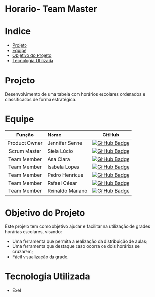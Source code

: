 # Horario- Team Master
# Indice

* [Projeto](#Projeto)
* [Equipe](#Equipe)
* [Objetivo do Projeto](#Objetivo-do-projeto)
* [Tecnologia Utilizada](#Tecnologia-Utilizada)

# Projeto

Desenvolvimento de uma tabela com horários escolares ordenados e classificados de forma estratégica. 

# Equipe

|    Função     | Nome                                  |                                                                                                                                                      GitHub                                                                                                                                                      |
| :-----------: | :------------------------------------ | :-------------------------------------------------------------------------------------------------------------------------------------------------------------------------------------------------------------------------------------------------------------------------------------------------------------------------: |
| Product Owner |   Jennifer Senne      |      [![GitHub Badge](https://img.shields.io/badge/GitHub-111217?style=flat-square&logo=github&logoColor=white)](https://github.com/Senne15)              |
| Scrum Master  |   Stela Lúcio |              [![GitHub Badge](https://img.shields.io/badge/GitHub-111217?style=flat-square&logo=github&logoColor=white)](https://github.com/StelaLucio)     |
| Team Member   |   Ana Clara              |    [![GitHub Badge](https://img.shields.io/badge/GitHub-111217?style=flat-square&logo=github&logoColor=white)](https://github.com/nahclarasilvas)        |
|  Team Member  |   Isabela Lopes                 | [![GitHub Badge](https://img.shields.io/badge/GitHub-111217?style=flat-square&logo=github&logoColor=white)](https://github.com/isaprina)        |
|  Team Member  |   Pedro Henrique                 | [![GitHub Badge](https://img.shields.io/badge/GitHub-111217?style=flat-square&logo=github&logoColor=white)](https://github.com/pedromartins29)   |
|  Team Member  |   Rafael César    |           [![GitHub Badge](https://img.shields.io/badge/GitHub-111217?style=flat-square&logo=github&logoColor=white)](https://github.com/Rafaelael)          |
|  Team Member  |   Reinaldo Mariano  |           [![GitHub Badge](https://img.shields.io/badge/GitHub-111217?style=flat-square&logo=github&logoColor=white)](https://github.com/Rei1Mariano)          |

# Objetivo do Projeto

Este projeto tem como objetivo ajudar e facilitar na utilização de grades horárias escolares, visando:
* Uma ferramenta que permita a realização da distribuição de aulas;
* Uma ferramenta que destaque caso ocorra de dois horários se cruzarem;
* Fácil visualização da grade.

# Tecnologia Utilizada
* Exel

  
